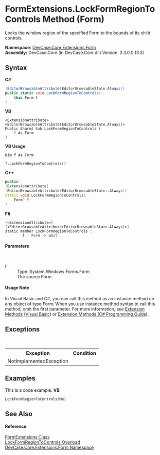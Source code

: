 # FormExtensions.LockFormRegionToControls Method (Form)
 

Locks the window region of the specified Form to the bounds of its child controls.

**Namespace:**&nbsp;<a href="N_DevCase_Core_Extensions_Form">DevCase.Core.Extensions.Form</a><br />**Assembly:**&nbsp;DevCase.Core (in DevCase.Core.dll) Version: 3.3.0.0 (3.3)

## Syntax

**C#**<br />
``` C#
[EditorBrowsableAttribute(EditorBrowsableState.Always)]
public static void LockFormRegionToControls(
	this Form f
)
```

**VB**<br />
``` VB
<ExtensionAttribute>
<EditorBrowsableAttribute(EditorBrowsableState.Always)>
Public Shared Sub LockFormRegionToControls ( 
	f As Form
)
```

**VB Usage**<br />
``` VB Usage
Dim f As Form

f.LockFormRegionToControls()
```

**C++**<br />
``` C++
public:
[ExtensionAttribute]
[EditorBrowsableAttribute(EditorBrowsableState::Always)]
static void LockFormRegionToControls(
	Form^ f
)
```

**F#**<br />
``` F#
[<ExtensionAttribute>]
[<EditorBrowsableAttribute(EditorBrowsableState.Always)>]
static member LockFormRegionToControls : 
        f : Form -> unit 

```


#### Parameters
&nbsp;<dl><dt>f</dt><dd>Type: System.Windows.Forms.Form<br />The source Form.</dd></dl>

#### Usage Note
In Visual Basic and C#, you can call this method as an instance method on any object of type Form. When you use instance method syntax to call this method, omit the first parameter. For more information, see <a href="https://docs.microsoft.com/dotnet/visual-basic/programming-guide/language-features/procedures/extension-methods">Extension Methods (Visual Basic)</a> or <a href="https://docs.microsoft.com/dotnet/csharp/programming-guide/classes-and-structs/extension-methods">Extension Methods (C# Programming Guide)</a>.

## Exceptions
&nbsp;<table><tr><th>Exception</th><th>Condition</th></tr><tr><td>NotImplementedException</td><td /></tr></table>

## Examples
This is a code example. 
**VB**<br />
``` VB
LockFormRegionToControls(Me)
```


## See Also


#### Reference
<a href="T_DevCase_Core_Extensions_Form_FormExtensions">FormExtensions Class</a><br /><a href="Overload_DevCase_Core_Extensions_Form_FormExtensions_LockFormRegionToControls">LockFormRegionToControls Overload</a><br /><a href="N_DevCase_Core_Extensions_Form">DevCase.Core.Extensions.Form Namespace</a><br />